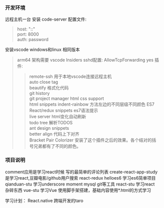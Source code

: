 ### 开发环境
远程主机一台
安装 code-server 
配置文件: 
> host: "::"      
port: 8000    
auth: password

安装vscode windows和linux 相同版本
> arm64 架构需要 vscode Insiders    sshd配置: AllowTcpForwarding yes
插件: 
>> remote-ssh 用于本地vscode连接远程主机   
   auto close tag   
   beautify 格式化代码   
   git history   
   git project manager
   html css support   
   html snippets
   indent-rainbow 方法左边的不同层级不同颜色 ES7 React/redux snippets es7语法提示   
   live server html变化自动刷新   
   todo tree 解析TODOS   
   ant design snippets   
   better align 代码上下对齐   
Bracket Pair Colorizer 安装了这个插件之后的效果。各个结对的括号兄弟都有了不同的颜色。 


### 项目说明
comment应用是学习react时候 写的最简单的评论列表
create-react-app-study 是学习react,豆瓣电影/github用户搜索 react-redux
helloes6 学习es6简单项目
qianduan-stu  学习underscore moment mysql  git等工具
react-stu 学习react 杂碎东西
vue-stu 学习Vue 使用脚手架搭建，基础内容使用*.html的方式学习

学习计划：  React.native 跨端开发的taro




